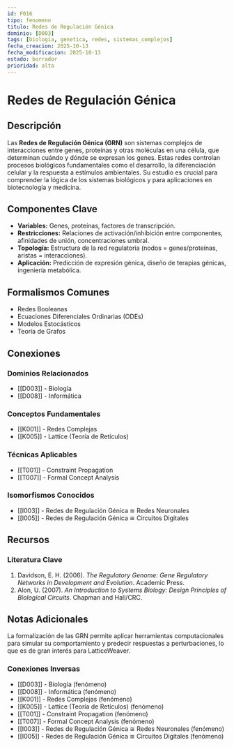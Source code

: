 ```yaml
---
id: F016
tipo: fenomeno
titulo: Redes de Regulación Génica
dominio: [D003]
tags: [biologia, genetica, redes, sistemas_complejos]
fecha_creacion: 2025-10-13
fecha_modificacion: 2025-10-13
estado: borrador
prioridad: alta
---
```


# Redes de Regulación Génica

## Descripción

Las **Redes de Regulación Génica (GRN)** son sistemas complejos de interacciones entre genes, proteínas y otras moléculas en una célula, que determinan cuándo y dónde se expresan los genes. Estas redes controlan procesos biológicos fundamentales como el desarrollo, la diferenciación celular y la respuesta a estímulos ambientales. Su estudio es crucial para comprender la lógica de los sistemas biológicos y para aplicaciones en biotecnología y medicina.

## Componentes Clave

- **Variables:** Genes, proteínas, factores de transcripción.
- **Restricciones:** Relaciones de activación/inhibición entre componentes, afinidades de unión, concentraciones umbral.
- **Topología:** Estructura de la red regulatoria (nodos = genes/proteínas, aristas = interacciones).
- **Aplicación:** Predicción de expresión génica, diseño de terapias génicas, ingeniería metabólica.

## Formalismos Comunes

- Redes Booleanas
- Ecuaciones Diferenciales Ordinarias (ODEs)
- Modelos Estocásticos
- Teoría de Grafos

## Conexiones

### Dominios Relacionados
- [[D003]] - Biología
- [[D008]] - Informática

### Conceptos Fundamentales
- [[K001]] - Redes Complejas
- [[K005]] - Lattice (Teoría de Retículos)

### Técnicas Aplicables
- [[T001]] - Constraint Propagation
- [[T007]] - Formal Concept Analysis

### Isomorfismos Conocidos
- [[I003]] - Redes de Regulación Génica ≅ Redes Neuronales
- [[I005]] - Redes de Regulación Génica ≅ Circuitos Digitales

## Recursos

### Literatura Clave
1.  Davidson, E. H. (2006). *The Regulatory Genome: Gene Regulatory Networks in Development and Evolution*. Academic Press.
2.  Alon, U. (2007). *An Introduction to Systems Biology: Design Principles of Biological Circuits*. Chapman and Hall/CRC.

## Notas Adicionales

La formalización de las GRN permite aplicar herramientas computacionales para simular su comportamiento y predecir respuestas a perturbaciones, lo que es de gran interés para LatticeWeaver.

### Conexiones Inversas
- [[D003]] - Biología (fenómeno)
- [[D008]] - Informática (fenómeno)
- [[K001]] - Redes Complejas (fenómeno)
- [[K005]] - Lattice (Teoría de Retículos) (fenómeno)
- [[T001]] - Constraint Propagation (fenómeno)
- [[T007]] - Formal Concept Analysis (fenómeno)
- [[I003]] - Redes de Regulación Génica ≅ Redes Neuronales (fenómeno)
- [[I005]] - Redes de Regulación Génica ≅ Circuitos Digitales (fenómeno)

